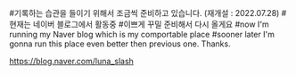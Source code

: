 #기록하는 습관을 들이기 위해서 조금씩 준비하고 있습니다. (재개설 : 2022.07.28)
#현재는 네이버 블로그에서 활동중
#이쁘게 꾸밀 준비해서 다시 올게요
#now I'm running my Naver blog which is my comportable place
#sooner later I'm gonna run this place even better then previous one. Thanks.

https://blog.naver.com/luna_slash

